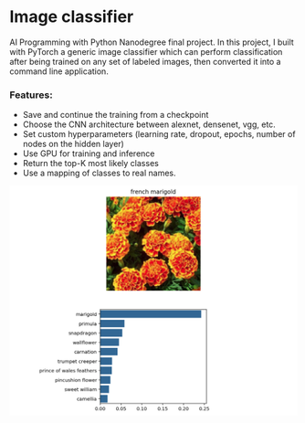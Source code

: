 # Image classifier

AI Programming with Python Nanodegree final project. In this project, I built with PyTorch a generic image classifier which can perform classification after being trained on any set of labeled images, then converted it into a command line application.
 
### Features: 
- Save and continue the training from a checkpoint
- Choose the CNN architecture between alexnet, densenet, vgg, etc.
- Set custom hyperparameters (learning rate, dropout, epochs, number of nodes on the hidden layer)
- Use GPU for training and inference
- Return the top-K most likely classes
- Use a mapping of classes to real names.


<img src="flower_classifier.png" colspan="1" />
